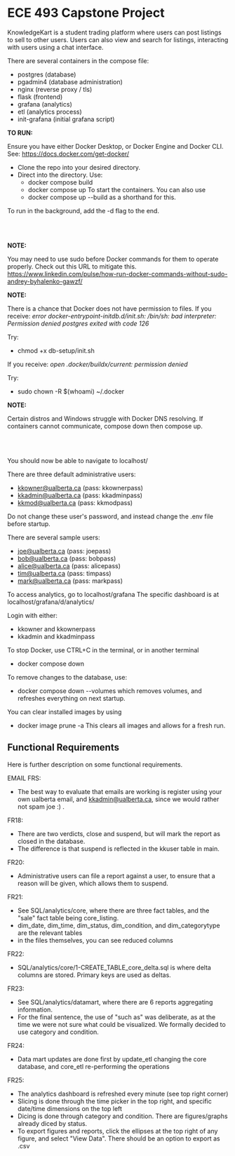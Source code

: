 # ECE 493 Capstone Project

KnowledgeKart is a student trading platform where users can post listings to sell to other users. Users can also view and search for listings, interacting with users using a chat interface.

There are several containers in the compose file:
  - postgres (database)
  - pgadmin4 (database administration)
  - nginx (reverse proxy / tls)
  - flask (frontend)
  - grafana (analytics)
  - etl (analytics process)
  - init-grafana (initial grafana script)

<b> TO RUN: </b>

Ensure you have either Docker Desktop, or Docker Engine and Docker CLI.
See: https://docs.docker.com/get-docker/

- Clone the repo into your desired directory. 
- Direct into the directory. Use:
    - docker compose build
    - docker compose up
  To start the containers.
You can also use
  - docker compose up --build
as a shorthand for this.

To run in the background, add the -d flag to the end.

<br></br>

<b> NOTE: </b>

You may need to use sudo before Docker commands for them to operate properly.
Check out this URL to mitigate this.
https://www.linkedin.com/pulse/how-run-docker-commands-without-sudo-andrey-byhalenko-gawzf/

<b> NOTE: </b>

There is a chance that Docker does not have permission to files.
If you receive:
<i> error docker-entrypoint-initdb.d/init.sh: /bin/sh: bad interpreter: Permission denied postgres exited with code 126 </i>

Try: 
- chmod +x db-setup/init.sh

If you receive:
<i>open .docker/buildx/current: permission denied</i>

Try: 
- sudo chown -R $(whoami) ~/.docker

<b> NOTE: </b>

Certain distros and Windows struggle with Docker DNS resolving. If containers cannot communicate, compose down then compose up.

<br></br>

You should now be able to navigate to localhost/

There are three default administrative users:
- kkowner@ualberta.ca (pass: kkownerpass)
- kkadmin@ualberta.ca (pass: kkadminpass)
- kkmod@ualberta.ca  (pass: kkmodpass)

Do not change these user's password, and instead change the .env file before startup.

There are several sample users:
- joe@ualberta.ca (pass:  joepass)
- bob@ualberta.ca (pass:  bobpass)
- alice@ualberta.ca (pass: alicepass)
- tim@ualberta.ca (pass: timpass)
- mark@ualberta.ca (pass: markpass)

To access analytics, go to localhost/grafana
The specific dashboard is at localhost/grafana/d/analytics/

Login with either:
- kkowner and kkownerpass
- kkadmin and kkadminpass

To stop Docker, use CTRL+C in the terminal, or in another terminal
- docker compose down

To remove changes to the database, use:
- docker compose down --volumes
which removes volumes, and refreshes everything on next startup.

You can clear installed images by using
  - docker image prune -a
This clears all images and allows for a fresh run.

## Functional Requirements

Here is further description on some functional requirements.

EMAIL FRS:
- The best way to evaluate that emails are working is register using your own ualberta email, and kkadmin@ualberta.ca, since we would rather not spam joe :) .

FR18:
- There are two verdicts, close and suspend, but will mark the report as closed in the database.
- The difference is that suspend is reflected in the kkuser table in main.

FR20:
- Administrative users can file a report against a user, to ensure that a reason will be given, which allows them to suspend. 

FR21: 
- See SQL/analytics/core, where there are three fact tables, and the "sale" fact table being core_listing.
- dim_date, dim_time, dim_status, dim_condition, and dim_categorytype are the relevant tables
- in the files themselves, you can see reduced columns

FR22: 
- SQL/analytics/core/1-CREATE_TABLE_core_delta.sql is where delta columns are stored. Primary keys are used as deltas.

FR23:
- See SQL/analytics/datamart, where there are 6 reports aggregating information.
- For the final sentence, the use of "such as" was deliberate, as at the time we were not sure what could be visualized. We formally decided to use category and condition.

FR24:
- Data mart updates are done first by update_etl changing the core database, and core_etl re-performing the operations

FR25:
- The analytics dashboard is refreshed every minute (see top right corner)
- Slicing is done through the time picker in the top right, and specific date/time dimensions on the top left
- Dicing is done through category and condition. There are figures/graphs already diced by status.
- To export figures and reports, click the ellipses at the top right of any figure, and select "View Data". There should be an option to export as .csv